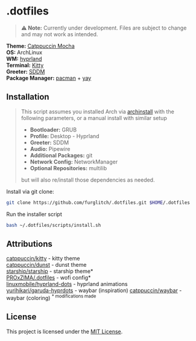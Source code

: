# .dotfiles
> **⚠️ Note:** Currently under development. Files are subject to change and may not work as intended.

**Theme:** [Catppuccin Mocha](https://github.com/catppuccin/catppuccin)<br>
**OS:** ArchLinux<br>
**WM:** [hyprland](https://github.com/hyprwm/Hyprland)<br>
**Terminal:** [Kitty](https://github.com/kovidgoyal/kitty)<br>
**Greeter:** [SDDM](https://github.com/sddm/sddm)<br>
**Package Manager:** [pacman](https://gitlab.archlinux.org/pacman/pacman) + [yay](https://aur.archlinux.org/packages/yay)

## Installation
> This script assumes you installed Arch via [archinstall](https://wiki.archlinux.org/title/Archinstall) with the following parameters, or a manual install with similar setup<br>
>
> * **Bootloader:** GRUB
> * **Profile:** Desktop - Hyprland<br>
> * **Greeter:** SDDM<br>
> * **Audio:** Pipewire<br>
> * **Additional Packages:** git<br>
> * **Network Config:** NetworkManager<br>
> * **Optional Repositories:** multilib<br>
>
> but will also re/install those dependencies as needed.<br>

Install via git clone:
```bash
git clone https://github.com/furglitch/.dotfiles.git $HOME/.dotfiles
```

Run the installer script
```bash
bash ~/.dotfiles/scripts/install.sh
```

## Attributions
[catppuccin/kitty](https://github.com/catppuccin/kitty)            - kitty theme<br>
[catppuccin/dunst](https://github.com/catppuccin/dunst)            - dunst theme<br>
[starship/starship](https://github.com/starship/starship)           - starship theme*<br>
[PROxZIMA/.dotfiles](https://github.com/PROxZIMA/.dotfiles)          - wofi config*<br>
[linuxmobile/hyprland-dots](https://github.com/linuxmobile/hyprland-dots)   - hyprland animations<br>
[yurihikari/garuda-hyprdots](https://github.com/yurihikari/garuda-hyprdots) - waybar (inspiration)
[catppuccin/waybar](https://github.com/catppuccin/waybar)   - waybar (coloring)
<sup>* modifications made</sup>

## License
This project is licensed under the [MIT License](https://opensource.org/licenses/MIT).